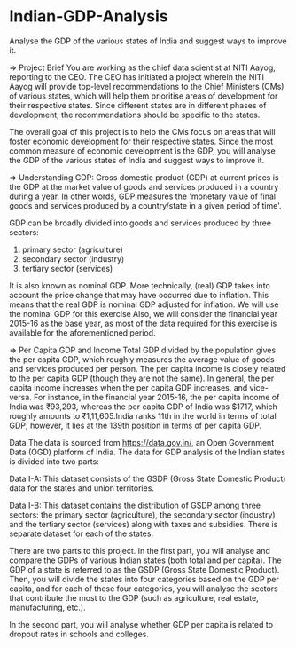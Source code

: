 # Indian-GDP-Analysis
Analyse the GDP of the various states of India and suggest ways to improve it.

=> Project Brief
You are working as the chief data scientist at NITI Aayog, reporting to the CEO.
The CEO has initiated a project wherein the NITI Aayog will provide top-level recommendations to the Chief Ministers (CMs) of various states, 
which will help them prioritise areas of development for their respective states. Since different states are in different phases of development, 
the recommendations should be specific to the states.

 

The overall goal of this project is to help the CMs focus on areas that will foster economic development for their respective states.
Since the most common measure of economic development is the GDP, you will analyse the GDP of the various states of India and suggest ways to improve it.
 

=> Understanding GDP:
Gross domestic product (GDP) at current prices is the GDP at the market value of goods and services produced in a country during a year.
In other words, GDP measures the 'monetary value of final goods and services produced by a country/state in a given period of time'.

GDP can be broadly divided into goods and services produced by three sectors:
1) primary sector (agriculture)
2) secondary sector (industry)
3) tertiary sector (services)

It is also known as nominal GDP. More technically, (real) GDP takes into account the price change that may have occurred due to inflation.
This means that the real GDP is nominal GDP adjusted for inflation. We will use the nominal GDP for this exercise
Also, we will consider the financial year 2015-16 as the base year, as most of the data required for this exercise is available for the aforementioned period.


=> Per Capita GDP and Income
Total GDP divided by the population gives the per capita GDP, which roughly measures the average value of goods and services produced per person.
The per capita income is closely related to the per capita GDP (though they are not the same).
In general, the per capita income increases when the per capita GDP increases, and vice-versa.
For instance, in the financial year 2015-16, the per capita income of India was ₹93,293, whereas the per capita GDP of India was $1717, 
which roughly amounts to ₹1,11,605.India ranks 11th in the world in terms of total GDP; however, it lies at the 139th position in terms of per capita GDP.


Data
The data is sourced from https://data.gov.in/, an Open Government Data (OGD) platform of India. The data for GDP analysis of the Indian states is divided into two parts:

Data I-A: This dataset consists of the GSDP (Gross State Domestic Product) data for the states and union territories.

Data I-B: This dataset contains the distribution of GSDP among three sectors: the primary sector (agriculture), 
          the secondary sector (industry) and the tertiary sector (services) along with taxes and subsidies. 
There is separate dataset for each of the states.

 

There are two parts to this project. 
In the first part, you will analyse and compare the GDPs of various Indian states (both total and per capita).
The GDP of a state is referred to as the GSDP (Gross State Domestic Product).
Then, you will divide the states into four categories based on the GDP per capita, and for each of these four categories, 
you will analyse the sectors that contribute the most to the GDP (such as agriculture, real estate, manufacturing, etc.).

 

In the second part, you will analyse whether GDP per capita is related to dropout rates in schools and colleges.
